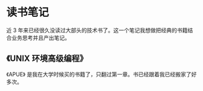 # 读书笔记

近 3 年来已经很久没读过大部头的技术书了。这一个笔记我想做把经典的书籍结合业务思考并且产出笔记。

## 《UNIX 环境高级编程》

《APUE》 是我在大学时候买的书籍了，只翻过第一章。书已经跟着我已经搬家了好多次。

